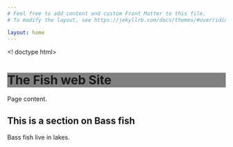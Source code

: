```yaml
---
# Feel free to add content and custom Front Matter to this file.
# To modify the layout, see https://jekyllrb.com/docs/themes/#overriding-theme-defaults

layout: home
---
```


<! doctype html>

<html>

<head>

<style>

h1  {

background-color: grey;

}

</style>
</head>
<body>

<h1> The Fish web Site </h1>

<p> Page content.</p>

<h2>This is a section on Bass fish</h2>

<p>
Bass fish live in lakes.
</р>

</body>

</html>